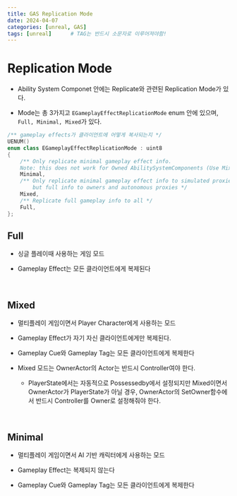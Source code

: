 ```yaml
---
title: GAS Replication Mode
date: 2024-04-07
categories: [unreal, GAS]
tags: [unreal]		# TAG는 반드시 소문자로 이루어져야함!
---
```


**Replication Mode**
=============

* Ability System Componet 안에는 Replicate와 관련된 Replication Mode가 있다.

* Mode는 총 3가지고 `EGameplayEffectReplicationMode` enum 안에 있으며, `Full, Minimal, Mixed`가 있다.

```c++
/** gameplay effects가 클라이언트에 어떻게 복사되는지 */
UENUM()
enum class EGameplayEffectReplicationMode : uint8
{
	/** Only replicate minimal gameplay effect info. 
    Note: this does not work for Owned AbilitySystemComponents (Use Mixed instead). */
	Minimal,
	/** Only replicate minimal gameplay effect info to simulated proxies 
        but full info to owners and autonomous proxies */
	Mixed,
	/** Replicate full gameplay info to all */
	Full,
};
```

## Full

* 싱글 플레이때 사용하는 게임 모드

* Gameplay Effect는 모든 클라이언트에게 복제된다

<br>

## Mixed

* 멀티플레이 게임이면서 Player Character에게 사용하는 모드

* Gameplay Effect가 자기 자신 클라이언트에게만 복제된다.

* Gameplay Cue와 Gameplay Tag는 모든 클라이언트에게 복제한다

* Mixed 모드는 OwnerActor의 Actor는 반드시 Controller여야 한다.

  * PlayerState에서는 자동적으로 Possessedby에서 설정되지만 Mixed이면서 OwnerActor가 PlayerState가 아닐 경우, OwnerActor의 SetOwner함수에서 반드시 Controller를 Owner로 설정해줘야 한다.

<br>

## Minimal

* 멀티플레이 게임이면서 AI 기반 캐릭터에게 사용하는 모드

* Gameplay Effect는 복제되지 않는다

* Gameplay Cue와 Gameplay Tag는 모든 클라이언트에게 복제한다


